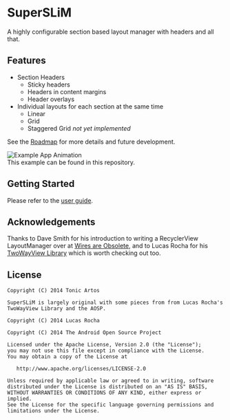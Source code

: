 SuperSLiM
=========

A highly configurable section based layout manager with headers and all that.

## Features
- Section Headers
  - Sticky headers
  - Headers in content margins
  - Header overlays
- Individual layouts for each section at the same time
  - Linear
  - Grid
  - Staggered Grid *not yet implemented*

See the [Roadmap](https://github.com/TonicArtos/SuperSLiM/wiki/Roadmap) for more details and future development.

![Example App Animation](https://4.bp.blogspot.com/-ep46JKpGa84/VJhX1plWWCI/AAAAAAAAXZY/9A1ArrV3a3k/s1600/SuperSLiM-Demo-small.gif)  
This example can be found in this repository.

## Getting Started
Please refer to the [user guide](https://github.com/TonicArtos/SuperSLiM/wiki/User's%20Guide).

## Acknowledgements
Thanks to Dave Smith for his introduction to writing a RecyclerView LayoutManager over at [Wires are Obsolete](http://wiresareobsolete.com/), and to Lucas Rocha for his [TwoWayView Library](http://github.com/lucasr/twoway-view/) which is worth checking out too.

## License
```
Copyright (C) 2014 Tonic Artos

SuperSLiM is largely original with some pieces from from Lucas Rocha's TwoWayView Library and the AOSP.

Copyright (C) 2014 Lucas Rocha

Copyright (C) 2014 The Android Open Source Project

Licensed under the Apache License, Version 2.0 (the "License");
you may not use this file except in compliance with the License.
You may obtain a copy of the License at

   http://www.apache.org/licenses/LICENSE-2.0

Unless required by applicable law or agreed to in writing, software
distributed under the License is distributed on an "AS IS" BASIS,
WITHOUT WARRANTIES OR CONDITIONS OF ANY KIND, either express or implied.
See the License for the specific language governing permissions and
limitations under the License.
```
